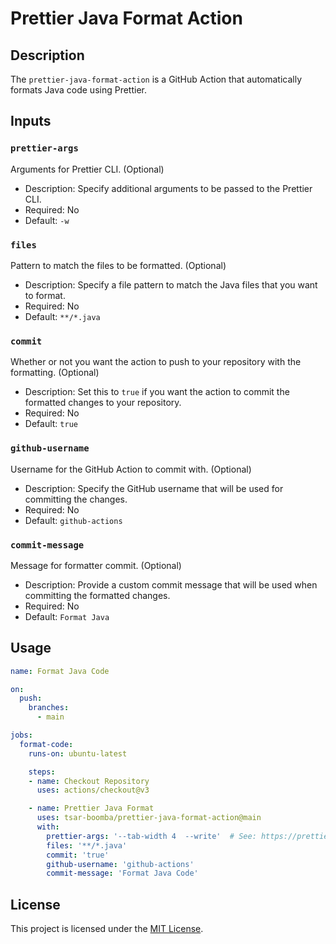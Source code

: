 # Prettier Java Format Action

## Description

The `prettier-java-format-action` is a GitHub Action that automatically formats Java code using Prettier.

## Inputs

### `prettier-args`

Arguments for Prettier CLI. (Optional)

- Description: Specify additional arguments to be passed to the Prettier CLI.
- Required: No
- Default: `-w`

### `files`

Pattern to match the files to be formatted. (Optional)

- Description: Specify a file pattern to match the Java files that you want to format.
- Required: No
- Default: `**/*.java`

### `commit`

Whether or not you want the action to push to your repository with the formatting. (Optional)

- Description: Set this to `true` if you want the action to commit the formatted changes to your repository.
- Required: No
- Default: `true`

### `github-username`

Username for the GitHub Action to commit with. (Optional)

- Description: Specify the GitHub username that will be used for committing the changes.
- Required: No
- Default: `github-actions`

### `commit-message`

Message for formatter commit. (Optional)

- Description: Provide a custom commit message that will be used when committing the formatted changes.
- Required: No
- Default: `Format Java`

## Usage

```yaml
name: Format Java Code

on:
  push:
    branches:
      - main

jobs:
  format-code:
    runs-on: ubuntu-latest

    steps:
    - name: Checkout Repository
      uses: actions/checkout@v3

    - name: Prettier Java Format
      uses: tsar-boomba/prettier-java-format-action@main
      with:
        prettier-args: '--tab-width 4  --write'  # See: https://prettier.io/docs/en/options.html
        files: '**/*.java'
        commit: 'true'
        github-username: 'github-actions'
        commit-message: 'Format Java Code'
```

## License

This project is licensed under the [MIT License](LICENSE).
